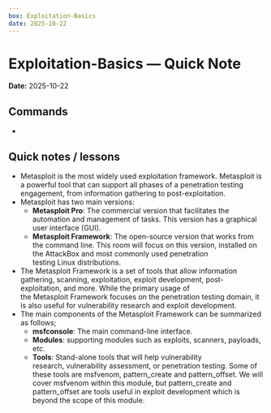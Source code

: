 ```yaml
---
box: Exploitation-Basics
date: 2025-10-22
---
```


# Exploitation-Basics — Quick Note

**Date:** 2025-10-22

## Commands
- 

## Quick notes / lessons
-  Metasploit is the most widely used exploitation framework. Metasploit is a powerful tool that can support all phases of a penetration testing engagement, from information gathering to post-exploitation.
-  Metasploit has two main versions:
	- **Metasploit Pro**: The commercial version that facilitates the automation and management of tasks. This version has a graphical user interface (GUI).
	- **Metasploit Framework**: The open-source version that works from the command line. This room will focus on this version, installed on the AttackBox and most commonly used penetration testing Linux distributions.
- The Metasploit Framework is a set of tools that allow information gathering, scanning, exploitation, exploit development, post-exploitation, and more. While the primary usage of the Metasploit Framework focuses on the penetration testing domain, it is also useful for vulnerability research and exploit development.
-  The main components of the Metasploit Framework can be summarized as follows;
	- **msfconsole**: The main command-line interface.
	- **Modules**: supporting modules such as exploits, scanners, payloads, etc.
	- **Tools**: Stand-alone tools that will help vulnerability research, vulnerability assessment, or penetration testing. Some of these tools are msfvenom, pattern_create and pattern_offset. We will cover msfvenom within this module, but pattern_create and pattern_offset are tools useful in exploit development which is beyond the scope of this module.

